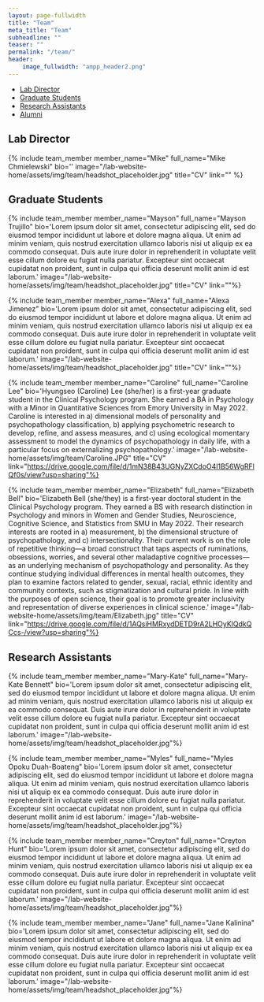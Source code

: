 ```yaml
---
layout: page-fullwidth
title: "Team"
meta_title: "Team"
subheadline: ""
teaser: ""
permalink: "/team/"
header:
    image_fullwidth: "ampp_header2.png"
---
```


<div data-magellan-expedition="fixed">
  <ul class="sub-nav">
    <li data-magellan-arrival="Lab Director"><a href="#Lab Director">Lab Director</a></li>
    <li data-magellan-arrival="Graduate_Students"><a href="#Graduate_Students">Graduate Students</a></li>
    <li data-magellan-arrival="Research Assistants"><a href="#Research Assistants">Research Assistants</a></li>
    <li data-magellan-arrival="Alumni"><a href="#Alumni">Alumni</a></li>
  </ul>
</div>

<h2 data-magellan-destination="Lab Director">Lab Director</h2>
<a name="Lab Director"></a>

{% include team_member member_name="Mike" full_name="Mike Chmielewski" bio='' image="/lab-website-home/assets/img/team/headshot_placeholder.jpg" title="CV" link="" %}

<h2 data-magellan-destination="Graduate_Students">Graduate Students</h2>
<a name="Graduate_Students"></a>

{% include team_member member_name="Mayson" full_name="Mayson Trujillo" bio='Lorem ipsum dolor sit amet, consectetur adipiscing elit, sed do eiusmod tempor incididunt ut labore et dolore magna aliqua. Ut enim ad minim veniam, quis nostrud exercitation ullamco laboris nisi ut aliquip ex ea commodo consequat. Duis aute irure dolor in reprehenderit in voluptate velit esse cillum dolore eu fugiat nulla pariatur. Excepteur sint occaecat cupidatat non proident, sunt in culpa qui officia deserunt mollit anim id est laborum.' image="/lab-website-home/assets/img/team/headshot_placeholder.jpg" title="CV" link=""%}

{% include team_member member_name="Alexa" full_name="Alexa Jimenez" bio='Lorem ipsum dolor sit amet, consectetur adipiscing elit, sed do eiusmod tempor incididunt ut labore et dolore magna aliqua. Ut enim ad minim veniam, quis nostrud exercitation ullamco laboris nisi ut aliquip ex ea commodo consequat. Duis aute irure dolor in reprehenderit in voluptate velit esse cillum dolore eu fugiat nulla pariatur. Excepteur sint occaecat cupidatat non proident, sunt in culpa qui officia deserunt mollit anim id est laborum.' image="/lab-website-home/assets/img/team/headshot_placeholder.jpg" title="CV" link=""%}

{% include team_member member_name="Caroline" full_name="Caroline Lee" bio='Hyungseo (Caroline) Lee (she/her) is a first-year graduate student in the Clinical Psychology program. She earned a BA in Psychology with a Minor in Quantitative Sciences from Emory University in May 2022. Caroline is interested in a)  dimensional models of personality and psychopathology classification, b) applying psychometric research to develop, refine, and assess measures, and c) using ecological momentary assessment to model the dynamics of psychopathology in daily life, with a particular focus on externalizing psychopathology.' image="/lab-website-home/assets/img/team/Caroline.JPG" title="CV" link="https://drive.google.com/file/d/1mN38B43UGNyZXCdoO4l1B56WgRFlQf0s/view?usp=sharing"%}

{% include team_member member_name="Elizabeth" full_name="Elizabeth Bell" bio='Elizabeth Bell (she/they) is a first-year doctoral student in the Clinical Psychology program. They earned a BS with research distinction in Psychology and minors in Women and Gender Studies, Neuroscience, Cognitive Science, and Statistics from SMU in May 2022. Their research interests are rooted in a) measurement, b) the dimensional structure of psychopathology, and c) intersectionality. Their current work is on the role of repetitive thinking—a broad construct that taps aspects of ruminations, obsessions, worries, and several other maladaptive cognitive processes—as an underlying mechanism of psychopathology and personality. As they continue studying individual differences in mental health outcomes, they plan to examine factors related to gender, sexual, racial, ethnic identity and community contexts, such as stigmatization and cultural pride. In line with the purposes of open science, their goal is to promote greater inclusivity and representation of diverse experiences in clinical science.' image="/lab-website-home/assets/img/team/Elizabeth.jpg" title="CV" link="https://drive.google.com/file/d/1AQsiHMRxydDETD9rA2LHOyKlQdkQCcs-/view?usp=sharing"%}

<h2 data-magellan-destination="Research Assistants">Research Assistants</h2>
<a name="Research Assistants"></a>

{% include team_member member_name="Mary-Kate" full_name="Mary-Kate Bennett" bio='Lorem ipsum dolor sit amet, consectetur adipiscing elit, sed do eiusmod tempor incididunt ut labore et dolore magna aliqua. Ut enim ad minim veniam, quis nostrud exercitation ullamco laboris nisi ut aliquip ex ea commodo consequat. Duis aute irure dolor in reprehenderit in voluptate velit esse cillum dolore eu fugiat nulla pariatur. Excepteur sint occaecat cupidatat non proident, sunt in culpa qui officia deserunt mollit anim id est laborum.' image="/lab-website-home/assets/img/team/headshot_placeholder.jpg"%}

{% include team_member member_name="Myles" full_name="Myles Opoku Duah-Boateng" bio='Lorem ipsum dolor sit amet, consectetur adipiscing elit, sed do eiusmod tempor incididunt ut labore et dolore magna aliqua. Ut enim ad minim veniam, quis nostrud exercitation ullamco laboris nisi ut aliquip ex ea commodo consequat. Duis aute irure dolor in reprehenderit in voluptate velit esse cillum dolore eu fugiat nulla pariatur. Excepteur sint occaecat cupidatat non proident, sunt in culpa qui officia deserunt mollit anim id est laborum.' image="/lab-website-home/assets/img/team/headshot_placeholder.jpg"%}

{% include team_member member_name="Creyton" full_name="Creyton Hunt" bio='Lorem ipsum dolor sit amet, consectetur adipiscing elit, sed do eiusmod tempor incididunt ut labore et dolore magna aliqua. Ut enim ad minim veniam, quis nostrud exercitation ullamco laboris nisi ut aliquip ex ea commodo consequat. Duis aute irure dolor in reprehenderit in voluptate velit esse cillum dolore eu fugiat nulla pariatur. Excepteur sint occaecat cupidatat non proident, sunt in culpa qui officia deserunt mollit anim id est laborum.' image="/lab-website-home/assets/img/team/headshot_placeholder.jpg"%}

{% include team_member member_name="Jane" full_name="Jane Kalinina" bio='Lorem ipsum dolor sit amet, consectetur adipiscing elit, sed do eiusmod tempor incididunt ut labore et dolore magna aliqua. Ut enim ad minim veniam, quis nostrud exercitation ullamco laboris nisi ut aliquip ex ea commodo consequat. Duis aute irure dolor in reprehenderit in voluptate velit esse cillum dolore eu fugiat nulla pariatur. Excepteur sint occaecat cupidatat non proident, sunt in culpa qui officia deserunt mollit anim id est laborum.' image="/lab-website-home/assets/img/team/headshot_placeholder.jpg"%}
